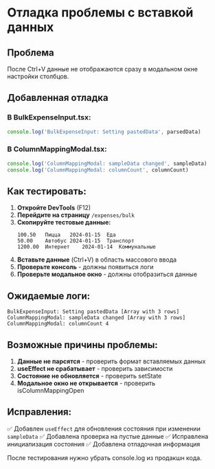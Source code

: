 # Отладка проблемы с вставкой данных

## Проблема
После Ctrl+V данные не отображаются сразу в модальном окне настройки столбцов.

## Добавленная отладка

### В BulkExpenseInput.tsx:
```javascript
console.log('BulkExpenseInput: Setting pastedData', parsedData)
```

### В ColumnMappingModal.tsx:
```javascript
console.log('ColumnMappingModal: sampleData changed', sampleData)
console.log('ColumnMappingModal: columnCount', columnCount)
```

## Как тестировать:

1. **Откройте DevTools** (F12)
2. **Перейдите на страницу** `/expenses/bulk`
3. **Скопируйте тестовые данные:**
   ```
   100.50	Пицца	2024-01-15	Еда
   50.00	Автобус	2024-01-15	Транспорт
   1200.00	Интернет	2024-01-14	Коммунальные
   ```
4. **Вставьте данные** (Ctrl+V) в область массового ввода
5. **Проверьте консоль** - должны появиться логи
6. **Проверьте модальное окно** - должны отобразиться данные

## Ожидаемые логи:
```
BulkExpenseInput: Setting pastedData [Array with 3 rows]
ColumnMappingModal: sampleData changed [Array with 3 rows]
ColumnMappingModal: columnCount 4
```

## Возможные причины проблемы:

1. **Данные не парсятся** - проверить формат вставляемых данных
2. **useEffect не срабатывает** - проверить зависимости
3. **Состояние не обновляется** - проверить setState
4. **Модальное окно не открывается** - проверить isColumnMappingOpen

## Исправления:

✅ Добавлен `useEffect` для обновления состояния при изменении `sampleData`
✅ Добавлена проверка на пустые данные
✅ Исправлена инициализация состояния
✅ Добавлена отладочная информация

После тестирования нужно убрать console.log из продакшн кода.